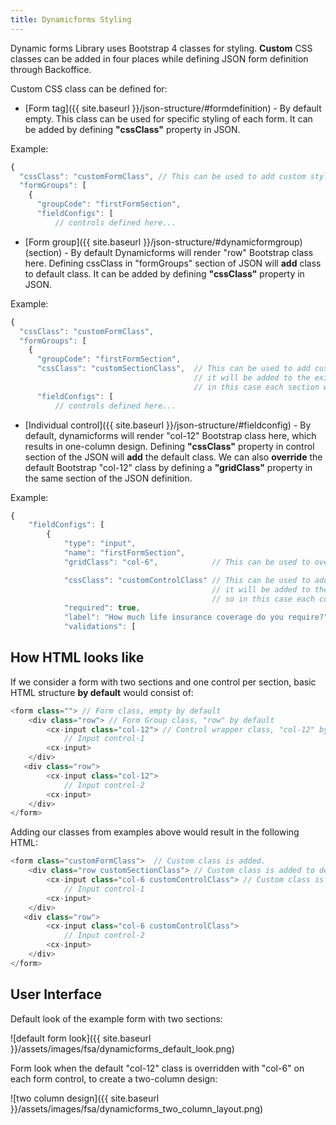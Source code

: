 ```yaml
---
title: Dynamicforms Styling
---
```


Dynamic forms Library uses Bootstrap 4 classes for styling. **Custom** CSS classes can be added in four places while defining JSON form definition through Backoffice.

Custom CSS class can be defined for:

- [Form tag]({{ site.baseurl }}/json-structure/#formdefinition) - By default empty. This class can be used for specific styling of each form. It can be added by defining **"cssClass"** property in JSON.

Example:

```typescript
{
  "cssClass": "customFormClass", // This can be used to add custom styling class on the form tag
  "formGroups": [
    {
      "groupCode": "firstFormSection",
      "fieldConfigs": [
          // controls defined here...
```

- [Form group]({{ site.baseurl }}/json-structure/#dynamicformgroup) (section) - By default Dynamicforms will render "row" Bootstrap class here. Defining cssClass in "formGroups" section of JSON will **add** class to default class. It can be added by defining **"cssClass"** property in JSON.

Example:

```typescript
{
  "cssClass": "customFormClass",
  "formGroups": [
    {
      "groupCode": "firstFormSection",
      "cssClass": "customSectionClass",  // This can be used to add custom styling class to the section (Form Group),
                                         // it will be added to the existing bootstrap's "row" class,
                                         // in this case each section would have "row customSectionClass".
      "fieldConfigs": [
          // controls defined here...
```

- [Individual control]({{ site.baseurl }}/json-structure/#fieldconfig) - By default, dynamicforms will render "col-12" Bootstrap class here, which results in one-column design. Defining **"cssClass"** property in control section of the JSON will **add** the default class.
We can also **override** the default Bootstrap "col-12" class by defining a **"gridClass"** property in the same section of the JSON definition.

Example:

```typescript
{
    "fieldConfigs": [
        {
            "type": "input",
            "name": "firstFormSection",
            "gridClass": "col-6",            // This can be used to override the default FSA (col-12) 1-column layout

            "cssClass": "customControlClass" // This can be used to add custom styling class to control,
                                             // it will be added to the existing bootstrap's "col-6" class,
                                             // so in this case each control would have "col-6 customControlClass"
            "required": true,
            "label": "How much life insurance coverage do you require?",
            "validations": [
```

## How HTML looks like

If we consider a form with two sections and one control per section, basic HTML structure **by default** would consist of:

```typescript
<form class=""> // Form class, empty by default
    <div class="row"> // Form Group class, "row" by default
        <cx-input class="col-12"> // Control wrapper class, "col-12" by default  
            // Input control-1
        <cx-input>
    </div>
   <div class="row">
        <cx-input class="col-12">   
            // Input control-2
        <cx-input>
    </div>
</form>
```

Adding our classes from examples above would result in the following HTML:

```typescript
<form class="customFormClass">  // Custom class is added.
    <div class="row customSectionClass"> // Custom class is added to default class.
        <cx-input class="col-6 customControlClass"> // Custom class is added to default class, and grid class is REPLACED
            // Input control-1
        <cx-input>
    </div>
   <div class="row">
        <cx-input class="col-6 customControlClass">   
            // Input control-2
        <cx-input>
    </div>
</form>
```

## User Interface

Default look of the example form with two sections:

![default form look]({{ site.baseurl }}/assets/images/fsa/dynamicforms_default_look.png)

Form look when the default "col-12" class is overridden with "col-6" on each form control, to create a two-column design:

![two column design]({{ site.baseurl }}/assets/images/fsa/dynamicforms_two_column_layout.png)
